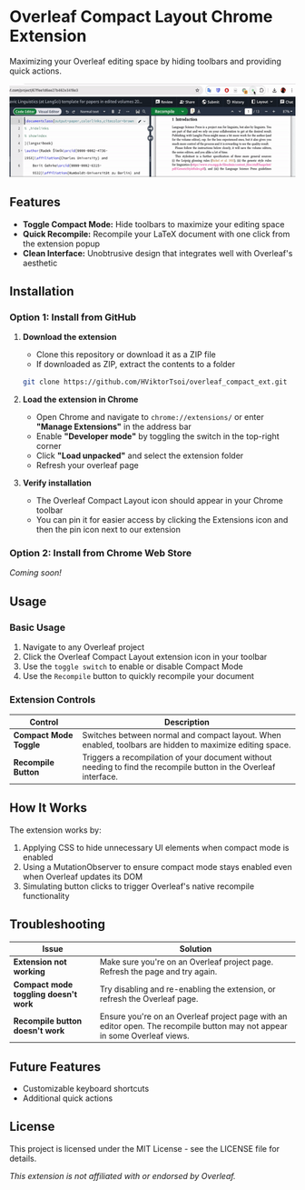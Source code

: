 # Overleaf Compact Layout Chrome Extension

Maximizing your Overleaf editing space by hiding toolbars and providing quick actions.

<!-- 插入图片 -->
![Overleaf Compact Layout](doc/demo.gif)

## Features

- **Toggle Compact Mode:** Hide toolbars to maximize your editing space
- **Quick Recompile:** Recompile your LaTeX document with one click from the extension popup
- **Clean Interface:** Unobtrusive design that integrates well with Overleaf's aesthetic

## Installation

### Option 1: Install from GitHub

1. **Download the extension**
   - Clone this repository or download it as a ZIP file
   - If downloaded as ZIP, extract the contents to a folder

   ```bash
   git clone https://github.com/HViktorTsoi/overleaf_compact_ext.git
   ```

2. **Load the extension in Chrome**
   - Open Chrome and navigate to `chrome://extensions/` or enter **"Manage Extensions"** in the address bar
   - Enable **"Developer mode"** by toggling the switch in the top-right corner
   - Click **"Load unpacked"** and select the extension folder
   - Refresh your overleaf page

3. **Verify installation**
   - The Overleaf Compact Layout icon should appear in your Chrome toolbar
   - You can pin it for easier access by clicking the Extensions icon and then the pin icon next to our extension

### Option 2: Install from Chrome Web Store

*Coming soon!*

## Usage

### Basic Usage

1. Navigate to any Overleaf project
2. Click the Overleaf Compact Layout extension icon in your toolbar
3. Use the `toggle switch` to enable or disable Compact Mode
4. Use the `Recompile` button to quickly recompile your document

<!-- [Usage Demo](screenshots/usage-demo.png) -->

### Extension Controls

| Control | Description |
|---------|-------------|
| **Compact Mode Toggle** | Switches between normal and compact layout. When enabled, toolbars are hidden to maximize editing space. |
| **Recompile Button** | Triggers a recompilation of your document without needing to find the recompile button in the Overleaf interface. |


## How It Works

The extension works by:

1. Applying CSS to hide unnecessary UI elements when compact mode is enabled
2. Using a MutationObserver to ensure compact mode stays enabled even when Overleaf updates its DOM
3. Simulating button clicks to trigger Overleaf's native recompile functionality

## Troubleshooting

| Issue | Solution |
|-------|----------|
| **Extension not working** | Make sure you're on an Overleaf project page. Refresh the page and try again. |
| **Compact mode toggling doesn't work** | Try disabling and re-enabling the extension, or refresh the Overleaf page. |
| **Recompile button doesn't work** | Ensure you're on an Overleaf project page with an editor open. The recompile button may not appear in some Overleaf views. |

## Future Features

<!-- - Theme customization options -->
- Customizable keyboard shortcuts
- Additional quick actions

<!-- ## Contributing

Contributions are welcome! Please feel free to submit a Pull Request.

1. Fork the repository
2. Create your feature branch (`git checkout -b feature/amazing-feature`)
3. Commit your changes (`git commit -m 'Add some amazing feature'`)
4. Push to the branch (`git push origin feature/amazing-feature`)
5. Open a Pull Request -->

## License

This project is licensed under the MIT License - see the LICENSE file for details.

<!-- ## Acknowledgments

- Thanks to Overleaf for creating an excellent LaTeX editing platform
- Icon designed with inspiration from Overleaf's brand identity

--- -->

*This extension is not affiliated with or endorsed by Overleaf.*